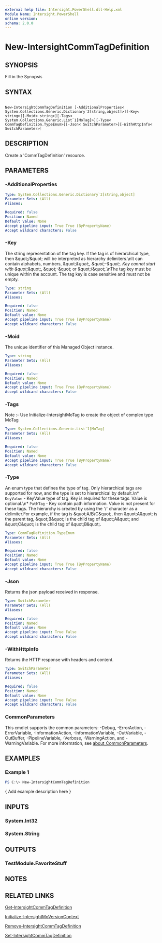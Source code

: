 ```yaml
---
external help file: Intersight.PowerShell.dll-Help.xml
Module Name: Intersight.PowerShell
online version:
schema: 2.0.0
---
```


# New-IntersightCommTagDefinition

## SYNOPSIS
Fill in the Synopsis

## SYNTAX

```

New-IntersightCommTagDefinition [-AdditionalProperties< System.Collections.Generic.Dictionary`2[string,object]>][-Key< string>][-Moid< string>][-Tags< System.Collections.Generic.List`1[MoTag]>][-Type< CommTagDefinition.TypeEnum>][-Json< SwitchParameter>][-WithHttpInfo< SwitchParameter>]

```

## DESCRIPTION
Create a &apos;CommTagDefinition&apos; resource.

## PARAMETERS

### -AdditionalProperties


```yaml
Type: System.Collections.Generic.Dictionary`2[string,object]
Parameter Sets: (All)
Aliases:

Required: false
Position: Named
Default value: None
Accept pipeline input: True True (ByPropertyName)
Accept wildcard characters: False
```

### -Key
The string representation of the tag key. If the tag is of hierarchical type, then \&quot;/\&quot; will be interpreted as hierarchy delimiters.\nIt can contain alphabets, numbers, \&quot;_\&quot;, \&quot;-\&quot;. Key cannot start with \&quot;_\&quot;, \&quot;-\&quot; or \&quot;/\&quot;.\nThe tag key must be unique within the account. The tag key is case sensitive and must not be empty.

```yaml
Type: string
Parameter Sets: (All)
Aliases:

Required: false
Position: Named
Default value: None
Accept pipeline input: True True (ByPropertyName)
Accept wildcard characters: False
```

### -Moid
The unique identifier of this Managed Object instance.

```yaml
Type: string
Parameter Sets: (All)
Aliases:

Required: false
Position: Named
Default value: None
Accept pipeline input: True True (ByPropertyName)
Accept wildcard characters: False
```

### -Tags


Note :- Use Initialize-IntersightMoTag to create the object of complex type MoTag

```yaml
Type: System.Collections.Generic.List`1[MoTag]
Parameter Sets: (All)
Aliases:

Required: false
Position: Named
Default value: None
Accept pipeline input: True True (ByPropertyName)
Accept wildcard characters: False
```

### -Type
An enum type that defines the type of tag. Only hierarchical tags are supported for now, and the type is set to hierarchical by default.\n* `KeyValue` - KeyValue type of tag. Key is required for these tags. Value is optional.\n* `PathTag` - Key contain path information. Value is not present for these tags. The hierarchy is created by using the &apos;/&apos; character as a delimiter.For example, if the tag is \&quot;A/B/C\&quot;, then \&quot;A\&quot; is the parent tag, \&quot;B\&quot; is the child tag of \&quot;A\&quot; and \&quot;C\&quot; is the child tag of \&quot;B\&quot;.

```yaml
Type: CommTagDefinition.TypeEnum
Parameter Sets: (All)
Aliases:

Required: false
Position: Named
Default value: None
Accept pipeline input: True True (ByPropertyName)
Accept wildcard characters: False
```

### -Json
Returns the json payload received in response.

```yaml
Type: SwitchParameter
Parameter Sets: (All)
Aliases:

Required: false
Position: Named
Default value: None
Accept pipeline input: True False
Accept wildcard characters: False
```

### -WithHttpInfo
Returns the HTTP response with headers and content.

```yaml
Type: SwitchParameter
Parameter Sets: (All)
Aliases:

Required: false
Position: Named
Default value: None
Accept pipeline input: True False
Accept wildcard characters: False
```


### CommonParameters
This cmdlet supports the common parameters: -Debug, -ErrorAction, -ErrorVariable, -InformationAction, -InformationVariable, -OutVariable, -OutBuffer, -PipelineVariable, -Verbose, -WarningAction, and -WarningVariable. For more information, see [about_CommonParameters](http://go.microsoft.com/fwlink/?LinkID=113216).

## EXAMPLES

### Example 1
```powershell
PS C:\> New-IntersightCommTagDefinition
```

{ Add example description here }

## INPUTS

### System.Int32

### System.String

## OUTPUTS

### TestModule.FavoriteStuff

## NOTES

## RELATED LINKS

[Get-IntersightCommTagDefinition](./Get-IntersightCommTagDefinition.md)

[Initialize-IntersightMoVersionContext](./Initialize-IntersightMoVersionContext.md)

[Remove-IntersightCommTagDefinition](./Remove-IntersightCommTagDefinition.md)

[Set-IntersightCommTagDefinition](./Set-IntersightCommTagDefinition.md)
